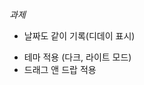 $과제$
<!-- - 미입력시 버튼 비활성화 또는 유효성 검사 후 경고 띄우기 -->
- 날짜도 같이 기록(디데이 표시)
<!-- - 할일이 몇 개인지 표시 (전체, 완료, 미완료) -->
<!-- - 완료된 일은 밑으로 내리기 -->
<!-- - 중요한 일은 핀 고정 버튼 눌러 상위로 올리기 -->
<!-- - 할일 목록 정렬 기능 -->
- 테마 적용 (다크, 라이트 모드)
- 드래그 앤 드랍 적용
<!-- - 할일 수정 기능 -->
